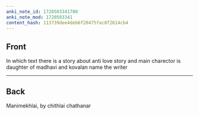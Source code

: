 ```yaml
---
anki_note_id: 1720503341700
anki_note_mod: 1720503341
content_hash: 113739dee4deb6f20475fac8f2614cb4
---
```


## Front

In which text there is a story about anti love story and main charector is daughter of madhavi and kovalan name the writer

<hr/>

## Back

Manimekhlai, by chithlai chathanar